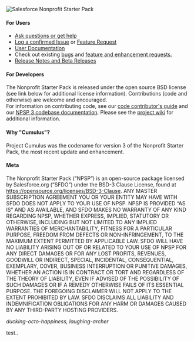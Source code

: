 ![Salesforce Nonprofit Starter Pack](https://cloud.githubusercontent.com/assets/926530/6358168/b55fec9c-bc37-11e4-88c8-40691541bad2.png "Salesforce Nonprofit Starter Pack")

#### For Users

* <a href="https://powerofus.force.com" target="_blank">Ask questions or get help</a>
* <a href="https://github.com/SalesforceFoundation/Cumulus/issues/new" target="_blank">Log a confirmed Issue</a> or <a href="https://powerofus.force.com/hub-ideas" target="_blank">Feature Request</a>
* <a href="https://powerofus.force.com/articles/Resource/Nonprofit-Starter-Pack-3-Documentation" target="_blank">User Documentation</a>
* Check out existing <a href="https://github.com/SalesforceFoundation/Cumulus/labels/bug" target="_blank">bugs</a> and <a href="https://powerofus.force.com/hub-ideas?product=NPSP" target="_blank">feature and enhancement requests.</a>
* <a href="https://github.com/SalesforceFoundation/Cumulus/releases" target="_blank">Release Notes and Beta Releases</a>

#### For Developers

The Nonprofit Starter Pack is released under the open source BSD license (see link below for additional license information).  Contributions (code and otherwise) are welcome and encouraged.  
For information on contributing code, see our <a href="http://www.salesforce.org/help/nonprofitstarterpack/contribute/" target="_blank">code contributor's guide</a> and our <a href="http://developer.salesforcefoundation.org/Cumulus/ApexDocumentation/" target="_blank">NPSP 3 codebase documentation</a>.
Please see the <a href="https://github.com/SalesforceFoundation/Cumulus/wiki" target="_blank">project wiki</a> for additional information.

#### Why "Cumulus"?

Project Cumulus was the codename for version 3 of the Nonprofit Starter Pack, the most recent update and enhancement.

#### Meta

The Nonprofit Starter Pack (“NPSP”) is an open-source package licensed by Salesforce.org (“SFDO”) under the BSD-3 Clause License, found at https://opensource.org/licenses/BSD-3-Clause. ANY MASTER SUBSCRIPTION AGREEMENT YOU OR YOUR ENTITY MAY HAVE WITH SFDO DOES NOT APPLY TO YOUR USE OF NPSP. NPSP IS PROVIDED “AS IS” AND AS AVAILABLE, AND SFDO MAKES NO WARRANTY OF ANY KIND REGARDING NPSP, WHETHER EXPRESS, IMPLIED, STATUTORY OR OTHERWISE, INCLUDING BUT NOT LIMITED TO ANY IMPLIED WARRANTIES OF MERCHANTABILITY, FITNESS FOR A PARTICULAR PURPOSE, FREEDOM FROM DEFECTS OR NON-INFRINGEMENT, TO THE MAXIMUM EXTENT PERMITTED BY APPLICABLE LAW.
SFDO WILL HAVE NO LIABILITY ARISING OUT OF OR RELATED TO YOUR USE OF NPSP FOR ANY DIRECT DAMAGES OR FOR ANY LOST PROFITS, REVENUES, GOODWILL OR INDIRECT, SPECIAL, INCIDENTAL, CONSEQUENTIAL, EXEMPLARY, COVER, BUSINESS INTERRUPTION OR PUNITIVE DAMAGES, WHETHER AN ACTION IS IN CONTRACT OR TORT AND REGARDLESS OF THE THEORY OF LIABILITY, EVEN IF ADVISED OF THE POSSIBILITY OF SUCH DAMAGES OR IF A REMEDY OTHERWISE FAILS OF ITS ESSENTIAL PURPOSE. THE FOREGOING DISCLAIMER WILL NOT APPLY TO THE EXTENT PROHIBITED BY LAW. SFDO DISCLAIMS ALL LIABILITY AND INDEMNIFICATION OBLIGATIONS FOR ANY HARM OR DAMAGES CAUSED BY ANY THIRD-PARTY HOSTING PROVIDERS.

_ducking-octo-happiness, laughing-archer_

test..
